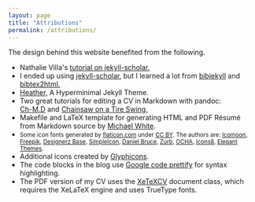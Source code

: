 ```yaml
---
layout: page
title: "Attributions"
permalink: /attributions/
---
```


The design behind this website benefited from the following.

<ul>
    <li>
        Nathalie Villa's <a href="http://tuxette.nathalievilla.org/?tag=jekyll-scholar&lang=en">tutorial on jekyll-scholar.</a> 
    </li>
    <li>
        I ended up using <a href="https://github.com/inukshuk/jekyll-scholar">jekyll-scholar</a>, but I learned a lot from <a href="https://github.com/pablooliveira/bibjekyll">bibjekyll</a> and <a href="http://www.lri.fr/~filliatr/bibtex2html/">bibtex2html.</a>
    </li>
    <li>
        <a href="http://jxnblk.github.io/Heather/">Heather,</a>  A Hyperminimal Jekyll Theme.
    </li>
    <li>Two great tutorials for editing a CV in Markdown with pandoc:<br/>
        <a href="http://blog.chmd.fr/editing-a-cv-in-markdown-with-pandoc.html">Ch-M.D</a> and
        <a href="http://www.chainsawonatireswing.com/2013/05/28/how-i-create-manage-my-cv-using-markdown-pandoc/">Chainsaw on a Tire Swing.</a>
    </li>
    <li>
        Makefile and LaTeX template for generating HTML and PDF Résumé from Markdown source by <a href="https://github.com/mwhite/resume">Michael White</a>. 
    </li>
    <li>
        <small>Some icon fonts generated by <a href="http://www.flaticon.com">flaticon.com</a>
        under <a href="http://creativecommons.org/licenses/by/3.0/">CC BY</a>. The authors are: <a href="http://www.icomoon.io">Icomoon</a>, <a href="http://www.freepik.com">Freepik</a>, <a href="http://www.designerzbase.com">Designerz Base</a>, <a href="http://www.simpleicon.com">SimpleIcon</a>, <a href="http://www.danielbruce.se">Daniel Bruce</a>, <a href="http://www.zurb.com/playground/foundation-icons">Zurb</a>, <a href="http://www.unocha.org">OCHA</a>, <a href="http://www.icons8.com">Icons8</a>, <a href="http://www.elegantthemes.com">Elegant Themes</a>.</small>
    </li>
    <li>
        Additional icons created by <a href="http://glyphicons.com/">Glyphicons</a>.
    </li>
    <li>
        The code blocks in the blog use
        <a href="https://code.google.com/p/google-code-prettify/">Google code prettify</a> for syntax highlighting.
    </li>
    <li>
        The PDF version of my CV uses the <a href="http://www.oak-tree.us/blog/index.php/2009/11/25/latex-cv-part1">XeTeXCV</a> document class, which requires the XeLaTeX engine and uses TrueType fonts.
    </li>
</ul>
